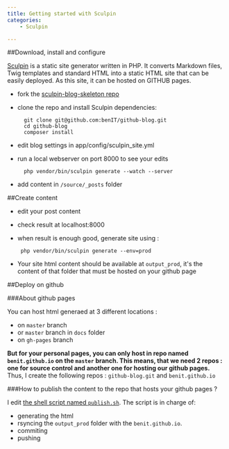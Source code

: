 ```yaml
---
title: Getting started with Sculpin
categories:
    - Sculpin

---
```

##Download, install and configure

[Sculpin](https://sculpin.io/) is a static site generator written in PHP. It converts Markdown files, Twig templates and standard HTML into a static HTML site that can be easily deployed.
As this site, it can be hosted on GITHUB pages.

 - fork the [sculpin-blog-skeleton repo](https://github.com/sculpin/sculpin-blog-skeleton)
 - clone the repo and install Sculpin dependencies: 

         git clone git@github.com:benIT/github-blog.git         
         cd github-blog
         composer install

 - edit blog settings in app/config/sculpin_site.yml
 - run a local webserver on port 8000 to see your edits
 
         php vendor/bin/sculpin generate --watch --server
         
 - add content in `/source/_posts` folder

##Create content
 
 
 - edit your post content
 - check result at localhost:8000
 - when result is enough good, generate site using :
 
        php vendor/bin/sculpin generate --env=prod
        
 - Your site html content should be available at `output_prod`, it's the content of that folder that must be hosted on your github page

         
##Deploy on github         

###About github pages

You can host html generaed  at 3 different locations :

 - on `master` branch 
 - or `master` branch in `docs` folder
 - on `gh-pages` branch
 
 **But for your personal pages, you can only host in repo named `benit.github.io` on the `master` branch. 
 This means, that we need 2 repos : one for source control and another one for hosting our github pages.**
 Thus, I create the following repos : `github-blog.git` and `benit.github.io`
 
###How to publish the content to the repo that hosts your github pages ?
 
 I edit [the shell script named `publish.sh`](https://github.com/benIT/github-blog/blob/master/publish.sh).
 The script is in charge of:
 
 - generating the html
 - rsyncing the `output_prod` folder with the `benit.github.io`. 
 - commiting 
 - pushing